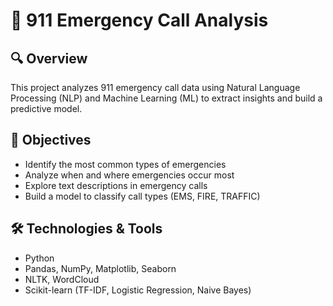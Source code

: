 # 🚨 911 Emergency Call Analysis

## 🔍 Overview
This project analyzes 911 emergency call data using Natural Language Processing (NLP) and Machine Learning (ML) to extract insights and build a predictive model.

## 🎯 Objectives
- Identify the most common types of emergencies
- Analyze when and where emergencies occur most
- Explore text descriptions in emergency calls
- Build a model to classify call types (EMS, FIRE, TRAFFIC)

## 🛠 Technologies & Tools
- Python
- Pandas, NumPy, Matplotlib, Seaborn
- NLTK, WordCloud
- Scikit-learn (TF-IDF, Logistic Regression, Naive Bayes)
